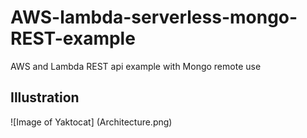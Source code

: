 # AWS-lambda-serverless-mongo-REST-example
AWS and Lambda REST api example with Mongo remote use

## Illustration

![Image of Yaktocat]
(Architecture.png)
